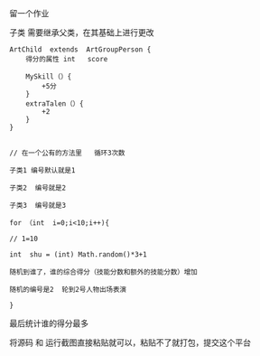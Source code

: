 留一个作业

子类 需要继承父类，在其基础上进行更改
```
ArtChild  extends  ArtGroupPerson {
    得分的属性 int   score
    
    MySkill（）{
        +5分
    }
    extraTalen（）{
        +2
    }
}


// 在一个公有的方法里   循环3次数

子类1 编号默认就是1

子类2  编号就是2

子类3  编号就是3

for （int  i=0;i<10;i++){

// 1=10

int  shu = (int) Math.random()*3+1

随机到谁了，谁的综合得分（技能分数和额外的技能分数）增加

随机的编号是2  轮到2号人物出场表演

}
```

最后统计谁的得分最多

将源码 和  运行截图直接粘贴就可以，粘贴不了就打包，提交这个平台